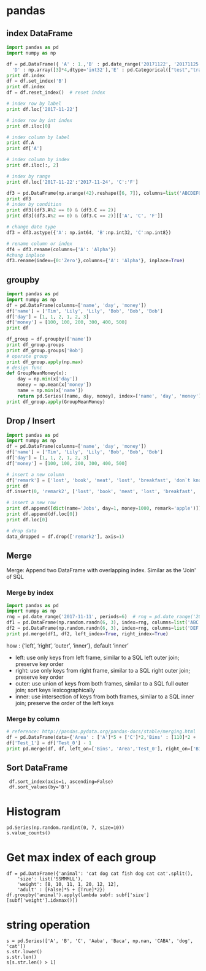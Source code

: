 # pandas

## index DataFrame
```python
import pandas as pd
import numpy as np

df = pd.DataFrame({ 'A' : 1.,'B' : pd.date_range('20171122', '20171125'),'C' : pd.Series(1,index=list(range(4)),dtype='float32'),
  'D' : np.array([3]*4,dtype='int32'),'E' : pd.Categorical(["test","train","test","train"]), 'F' : 'foo' })
print df.index
df = df.set_index('B')
print df.index
df = df.reset_index()  # reset index

# index row by label
print df.loc['2017-11-22']

# index row by int index
print df.iloc[0]

# index column by label
print df.A
print df['A']

# index column by index
print df.iloc[:, 2]

# index by range
print df.loc['2017-11-22':'2017-11-24', 'C':'F']

df3 = pd.DataFrame(np.arange(42).reshape([6, 7]), columns=list('ABCDEFG'))
print df3
# index by condition
print df3[(df3.A%2 == 0) & (df3.C == 2)]
print df3[(df3.A%2 == 0) & (df3.C == 2)][['A', 'C', 'F']]

# change date type
df3 = df3.astype({'A': np.int64, 'B':np.int32, 'C':np.int8})

# rename column or index
df4 = df3.rename(columns={'A': 'Alpha'})
#chang inplace
df3.rename(index={0:'Zero'},columns={'A': 'Alpha'}, inplace=True)
```

## groupby
```python
import pandas as pd
import numpy as np
df = pd.DataFrame(columns=['name', 'day', 'money'])
df['name'] = ['Tim', 'Lily', 'Lily', 'Bob', 'Bob', 'Bob']
df['day'] = [1, 1, 2, 1, 2, 3]
df['money'] = [100, 100, 200, 300, 400, 500]
print df

df_group = df.groupby(['name'])
print df_group.groups
print df_group.groups['Bob']
# operate group
print df_group.apply(np.max)
# design func
def GroupMeanMoney(x):
    day = np.min(x['day'])
    money = np.mean(x['money'])
    name = np.min(x['name'])
    return pd.Series([name, day, money], index=['name', 'day', 'money'])
print df_group.apply(GroupMeanMoney)


```

## Drop / Insert 
```python
import pandas as pd
import numpy as np
df = pd.DataFrame(columns=['name', 'day', 'money'])
df['name'] = ['Tim', 'Lily', 'Lily', 'Bob', 'Bob', 'Bob']
df['day'] = [1, 1, 2, 1, 2, 3]
df['money'] = [100, 100, 200, 300, 400, 500]

# insert a new column
df['remark'] = ['lost', 'book', 'meat', 'lost', 'breakfast', 'don`t know']
print df
df.insert(0, 'remark2', ['lost', 'book', 'meat', 'lost', 'breakfast', 'don`t know'])

# insert a new row
print df.append([dict(name='Jobs', day=1, money=1000, remark='apple')])
print df.append(df.loc[0])
print df.loc[0]

# drop data
data_dropped = df.drop(['remark2'], axis=1)
```

## Merge
Merge: Append two DataFrame with overlapping index. Similar as the 'Join' of SQL

### Merge by index
```python
import pandas as pd
import numpy as np
rng = pd.date_range('2017-11-11', periods=6)  # rng = pd.date_range('2017-11-11', '2017-11-15')
df1 = pd.DataFrame(np.random.randn(6, 3), index=rng, columns=list('ABC'))
df2 = pd.DataFrame(np.random.randn(6, 3), index=rng, columns=list('DEF'))
print pd.merge(df1, df2, left_index=True, right_index=True)
```
how : {‘left’, ‘right’, ‘outer’, ‘inner’}, default ‘inner’
* left: use only keys from left frame, similar to a SQL left outer join; preserve key order
* right: use only keys from right frame, similar to a SQL right outer join; preserve key order
* outer: use union of keys from both frames, similar to a SQL full outer join; sort keys lexicographically
* inner: use intersection of keys from both frames, similar to a SQL inner join; preserve the order of the left keys

### Merge by column
```python
# reference: http://pandas.pydata.org/pandas-docs/stable/merging.html
df = pd.DataFrame(data={'Area' : ['A']*5 + ['C']*2,'Bins' : [110]*2 + [160]*3 + [40]*2,'Test_0' : [0, 1, 0, 1, 2, 0, 1],'Data' : np.random.randn(7)})
df['Test_1'] = df['Test_0'] - 1
print pd.merge(df, df, left_on=['Bins', 'Area','Test_0'], right_on=['Bins', 'Area','Test_1'],suffixes=('_L','_R'), indicator=True)
```

## Sort DataFrame
```
 df.sort_index(axis=1, ascending=False)
 df.sort_values(by='B')
```

# Histogram
```
pd.Series(np.random.randint(0, 7, size=10))
s.value_counts()
```

# Get max index of each group
```
df = pd.DataFrame({'animal': 'cat dog cat fish dog cat cat'.split(),
    'size': list('SSMMMLL'),
    'weight': [8, 10, 11, 1, 20, 12, 12],
    'adult' : [False]*5 + [True]*2})
df.groupby('animal').apply(lambda subf: subf['size'][subf['weight'].idxmax()])
```

# string operation
```
s = pd.Series(['A', 'B', 'C', 'Aaba', 'Baca', np.nan, 'CABA', 'dog', 'cat'])
s.str.lower()
s.str.len()
s[s.str.len() > 1]
```



